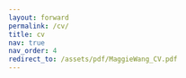 ```yaml
---
layout: forward
permalink: /cv/
title: cv
nav: true
nav_order: 4
redirect_to: /assets/pdf/MaggieWang_CV.pdf
---
```

